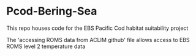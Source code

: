 # Pcod-Bering-Sea

This repo houses code for the EBS Pacific Cod habitat suitability project

The 'accessing ROMS data from ACLIM github' file allows access to EBS ROMS level 2 temperature data


